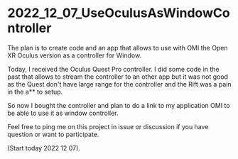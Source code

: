 # 2022_12_07_UseOculusAsWindowController

The plan is to create code and an app that allows to use with OMI the Open XR Oculus version as a controller for Window.


Today, I received the Oculus Quest Pro controller. 
I did some code in the past that allows to stream the controller to an other app but it was not good as the Quest don't have large range for the controller and the Rift was a pain in the a** to setup.

So now I bought the controller and plan to do a link to my application OMI to be able to use it as window controller.

Feel free to ping me on this project in issue or discussion if you have question or want to participate.

(Start today 2022 12 07).

